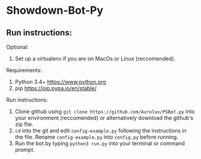 # Showdown-Bot-Py
## Run instructions:
Optional: 
1. Set up a virtualenv if you are on MacOs or Linux (reccomended).

Requirements:
1. Python 3.4+ https://www.python.org
2. pip https://pip.pypa.io/en/stable/

Run instructions:
1. Clone github using `git clone https://github.com/Aurolux/PSBot.py` into your environment (reccomended) or alternatively download the github's zip file.
2. `cd` into the git and edit `config-example.py` following the instructions in the file. Rename `config-example.py` into `config.py` before running.
3. Run the bot by typing `python3 run.py` into your terminal or command prompt.




<!--- 2. Install dependencies using `pip install -r requirements.txt` --->
